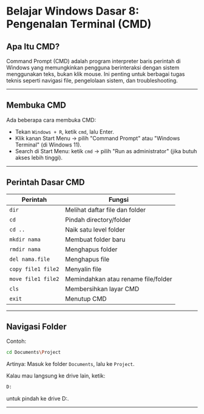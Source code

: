 # Belajar Windows Dasar 8: Pengenalan Terminal (CMD)

## Apa Itu CMD?

Command Prompt (CMD) adalah program interpreter baris perintah di Windows yang memungkinkan pengguna berinteraksi dengan sistem menggunakan teks, bukan klik mouse. Ini penting untuk berbagai tugas teknis seperti navigasi file, pengelolaan sistem, dan troubleshooting.

---

## Membuka CMD

Ada beberapa cara membuka CMD:
- Tekan `Windows + R`, ketik `cmd`, lalu Enter.
- Klik kanan Start Menu → pilih "Command Prompt" atau "Windows Terminal" (di Windows 11).
- Search di Start Menu: ketik `cmd` → pilih "Run as administrator" (jika butuh akses lebih tinggi).

---

## Perintah Dasar CMD

| Perintah        | Fungsi                                    |
|-----------------|-------------------------------------------|
| `dir`           | Melihat daftar file dan folder            |
| `cd`            | Pindah directory/folder                   |
| `cd ..`         | Naik satu level folder                    |
| `mkdir nama`    | Membuat folder baru                       |
| `rmdir nama`    | Menghapus folder                          |
| `del nama.file` | Menghapus file                            |
| `copy file1 file2` | Menyalin file                         |
| `move file1 file2` | Memindahkan atau rename file/folder    |
| `cls`           | Membersihkan layar CMD                   |
| `exit`          | Menutup CMD                               |

---

## Navigasi Folder

Contoh:
```bash
cd Documents\Project
```
Artinya: Masuk ke folder `Documents`, lalu ke `Project`.

Kalau mau langsung ke drive lain, ketik:
```bash
D:
```
untuk pindah ke drive D:\.

---
